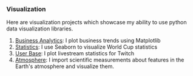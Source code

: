 ### Visualization

Here are visualization projects which showcase my ability to use python data visualization libraries.

1. [Business Analytics](https://github.com/nwoodr94/python-projects/blob/master/visualization/matplotlib-visualization.ipynb): I plot business trends using Matplotlib
2. [Statistics](https://github.com/nwoodr94/python-projects/blob/master/visualization/world-cup-visualization.ipynb): I use Seaborn to visualize World Cup statistics
3. [User Base](https://github.com/nwoodr94/python-projects/blob/master/visualization/twitch-data-visualization.ipynb): I plot livestream statistics for Twitch
4. [Atmosphere](https://github.com/nwoodr94/python-projects/blob/master/visualization/atmospheric-data-visualization.ipynb): I import scientific measurements about features in the Earth's atmosphere and visualize them.
